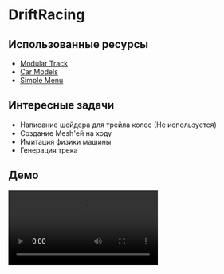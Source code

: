 # DriftRacing
 
## Использованные ресурсы 

- [Modular Track](https://assetstore.unity.com/packages/3d/environments/modular-track-85356)
- [Car Models](https://assetstore.unity.com/packages/3d/vehicles/land/arcade-free-racing-car-161085)
- [Simple Menu](https://assetstore.unity.com/packages/tools/gui/simple-menu-154642)

## Интересные задачи
- Написание шейдера для трейла колес (Не используется)
- Создание Mesh'ей на ходу
- Имитация физики машины
- Генерация трека

## Демо
![](https://github.com/ImmortalSt/DriftRacing/blob/c30f89086585d9d37ad4e4a3d741be6f8e3cc468/DriftRacing.mp4)

